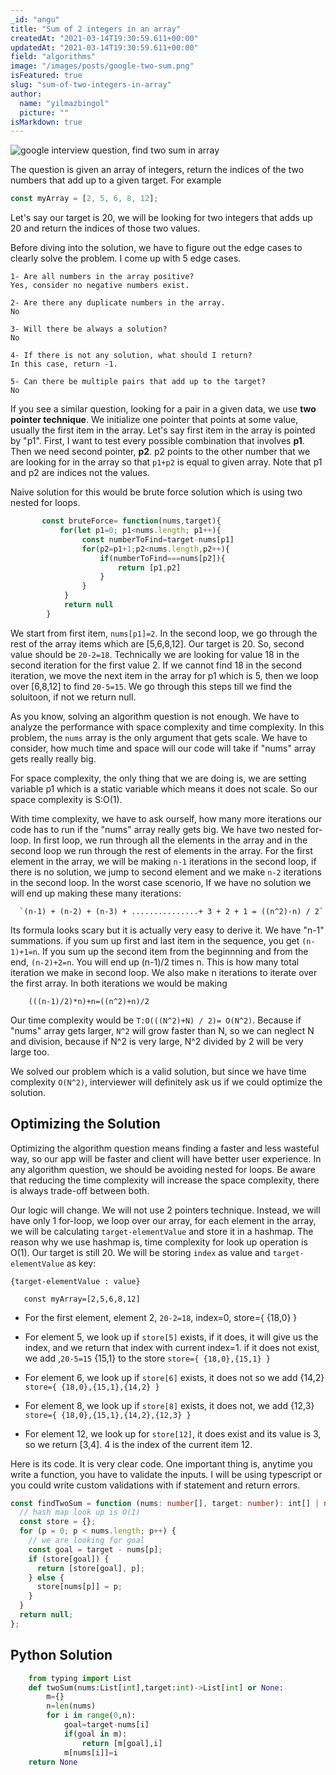 ```yaml
---
_id: "angu"
title: "Sum of 2 integers in an array"
createdAt: "2021-03-14T19:30:59.611+00:00"
updatedAt: "2021-03-14T19:30:59.611+00:00"
field: "algorithms"
image: "/images/posts/google-two-sum.png"
isFeatured: true
slug: "sum-of-two-integers-in-array"
author:
  name: "yilmazbingol"
  picture: ""
isMarkdown: true
---
```


![google interview question, find two sum in array](google-two-sum.png)

The question is given an array of integers, return the indices of the two numbers that add up to a given target. For example

```js
const myArray = [2, 5, 6, 8, 12];
```

Let's say our target is 20, we will be looking for two integers that adds up 20 and return the indices of those two values.

Before diving into the solution, we have to figure out the edge cases to clearly solve the problem. I come up with 5 edge cases.

    1- Are all numbers in the array positive?
    Yes, consider no negative numbers exist.

    2- Are there any duplicate numbers in the array.
    No

    3- Will there be always a solution?
    No

    4- If there is not any solution, what should I return?
    In this case, return -1.

    5- Can there be multiple pairs that add up to the target?
    No

If you see a similar question, looking for a pair in a given data, we use **two pointer technique**. We initialize one pointer that points at some value, usually the first item in the array. Let's say first item in the array is pointed by "p1". First, I want to test every possible combination that involves **p1**. Then we need second pointer, **p2**. p2 points to the other number that we are looking for in the array so that `p1+p2` is equal to given array. Note that p1 and p2 are indices not the values.

Naive solution for this would be brute force solution which is using two nested for loops.

```js
       const bruteForce= function(nums,target){
           for(let p1=0; p1<nums.length; p1++){
                const numberToFind=target-nums[p1]
                for(p2=p1+1;p2<nums.length,p2++){
                    if(numberToFind===nums[p2]){
                        return [p1,p2]
                    }
                }
            }
            return null
        }
```

We start from first item, `nums[p1]=2`. In the second loop, we go through the rest of the array items which are [5,6,8,12]. Our target is 20. So, second value should be `20-2=18`. Technically we are looking for value 18 in the second iteration for the first value 2. If we cannot find 18 in the second iteration, we move the next item in the array for p1 which is 5, then we loop over [6,8,12] to find `20-5=15`. We go through this steps till we find the soluitoon, if not we return null.

As you know, solving an algorithm question is not enough. We have to analyze the performance with space complexity and time complexity. In this problem, the `nums` array is the only argument that gets scale. We have to consider, how much time and space will our code will take if "nums" array gets really really big.

For space complexity, the only thing that we are doing is, we are setting variable p1 which is a static variable which means it does not scale. So our space complexity is S:O(1).

With time complexity, we have to ask ourself, how many more iterations our code has to run if the "nums" array really gets big. We have two nested for-loop. In first loop, we run through all the elements in the array and in the second loop we run through the rest of elements in the array. For the first element in the array, we will be making `n-1` iterations in the second loop, if there is no solution, we jump to second element and we make `n-2` iterations in the second loop. In the worst case scenorio, If we have no solution we will end up making these many iterations:

      `(n-1) + (n-2) + (n-3) + ...............+ 3 + 2 + 1 = ((n^2)-n) / 2`

Its formula looks scary but it is actually very easy to derive it. We have "n-1" summations. if you sum up first and last item in the sequence, you get `(n-1)+1=n`. If you sum up the second item from the beginnning and from the end, `(n-2)+2=n`. You will end up (n-1)/2 times n. This is how many total iteration we make in second loop. We also make n iterations to iterate over the first array. In both iterations we would be making

        (((n-1)/2)*n)+n=((n^2)+n)/2

Our time complexity would be `T:O(((N^2)+N) / 2)= O(N^2)`. Because if "nums" array gets larger, `N^2` will grow faster than N, so we can neglect N and division, because if N^2 is very large, N^2 divided by 2 will be very large too.

We solved our problem which is a valid solution, but since we have time complexity `O(N^2)`, interviewer will definitely ask us if we could optimize the solution.

## Optimizing the Solution

Optimizing the algorithm question means finding a faster and less wasteful way, so our app will be faster and client will have better user experience. In any algorithm question, we should be avoiding nested for loops. Be aware that reducing the time complexity will increase the space complexity, there is always trade-off between both.

Our logic will change. We will not use 2 pointers technique. Instead, we will have only 1 for-loop, we loop over our array, for each element in the array, we will be calculating `target-elementValue` and store it in a hashmap. The reason why we use hashmap is, time complexity for look up operation is O(1). Our target is still 20. We will be storing `index` as value and `target-elementValue` as key:

`{target-elementValue : value}`

       const myArray=[2,5,6,8,12]

- For the first element, element 2, `20-2=18`, index=0, store={ {18,0} }

- For element 5, we look up if `store[5]` exists, if it does, it will give us the index, and we return that index with current index=1. if it does not exist, we add ,`20-5=15` {15,1} to the store
  `store={ {18,0},{15,1} }`

- For element 6, we look up if `store[6]` exists, it does not so we add {14,2} `store={ {18,0},{15,1},{14,2} }`

- For element 8, we look up if `store[8]` exists, it does not, we add {12,3}
  `store={ {18,0},{15,1},{14,2},{12,3} }`

- For element 12, we look up for `store[12]`, it does exist and its value is 3, so we return [3,4]. 4 is the index of the current item 12.

Here is its code. It is very clear code. One important thing is, anytime you write a function, you have to validate the inputs. I will be using typescript or you could write custom validations with if statement and return errors.

```ts
const findTwoSum = function (nums: number[], target: number): int[] | null {
  // hash map look up is O(1)
  const store = {};
  for (p = 0; p < nums.length; p++) {
    // we are looking for goal
    const goal = target - nums[p];
    if (store[goal]) {
      return [store[goal], p];
    } else {
      store[nums[p]] = p;
    }
  }
  return null;
};
```

## Python Solution

```py
    from typing import List
    def twoSum(nums:List[int],target:int)->List[int] or None:
        m={}
        n=len(nums)
        for i in range(0,n):
            goal=target-nums[i]
            if(goal in m):
                return [m[goal],i]
            m[nums[i]]=i
    return None
```

